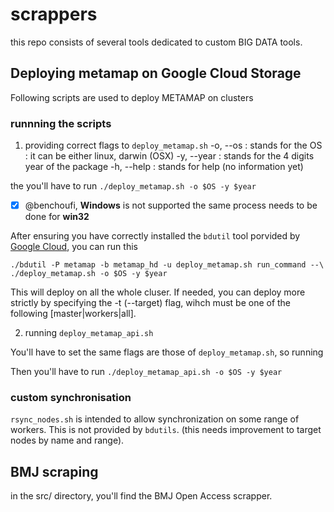 # scrappers

this repo consists of several tools dedicated to custom BIG DATA tools. 

## Deploying metamap on Google Cloud Storage

Following scripts are used to deploy METAMAP on clusters 

### runnning the scripts 

1. providing correct flags to `deploy_metamap.sh`
-o, --os : stands for the OS : it can be either linux, darwin (OSX)
-y, --year : stands for the 4 digits year of the package
-h, --help : stands for help (no information yet)

the you'll have to run 
`./deploy_metamap.sh -o $OS -y $year`

- [x] @benchoufi, **Windows** is not supported the same process needs to be done for **win32**

 After ensuring you have correctly installed the `bdutil` tool porvided by [Google Cloud](https://github.com/GoogleCloudPlatform/bdutil), you can run this 

 
 `./bdutil -P metamap -b metamap_hd -u deploy_metamap.sh run_command --\
  ./deploy_metamap.sh -o $OS -y $year`
  
  This will deploy on all the whole cluser. If needed, you can deploy more strictly by specifying the -t (--target) flag, wihch must be 
  one of the following [master|workers|all].

2. running `deploy_metamap_api.sh`

 You'll have to set the same flags are those of `deploy_metamap.sh`, so running 
 
 Then you'll have to run 
 `./deploy_metamap_api.sh -o $OS -y $year`
 

### custom synchronisation 

`rsync_nodes.sh` is intended to allow synchronization on some range of workers. This is not provided by `bdutils`. (this needs improvement to target nodes by name and range).

## BMJ scraping
in the src/ directory, you'll find the BMJ Open Access scrapper. 
